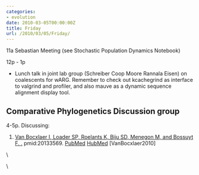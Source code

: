 ```yaml
---
categories:
- evolution
date: 2010-03-05T00:00:00Z
title: Friday
url: /2010/03/05/Friday/
---
```


11a Sebastian Meeting (see Stochastic Population Dynamics Notebook)

12p - 1p

-   Lunch talk in joint lab group (Schreiber Coop Moore Rannala Eisen)
    on coalescents for wARG. Remember to check out kcachegrind as
    interface to valgrind and profiler, and also mauve as a dynamic
    sequence alignment display tool.

Comparative Phylogenetics Discussion group
------------------------------------------

4-5p. Discussing:

1.  [Van Bocxlaer I, Loader SP, Roelants K, Biju SD, Menegon M, and
    Bossuyt F.
    .](http://eutils.ncbi.nlm.nih.gov/entrez/eutils/elink.fcgi?cmd=prlinks&dbfrom=pubmed&retmode=ref&id=20133569 "View or buy article from publisher (if available)")
    pmid:20133569.
    [PubMed](http://eutils.ncbi.nlm.nih.gov/entrez/eutils/efetch.fcgi?db=pubmed&rettype=abstract&id=20133569 "PMID 20133569")
    [HubMed](http://www.hubmed.org/display.cgi?uids=20133569 "PMID 20133569")
    [VanBocxlaer2010]

\

\

